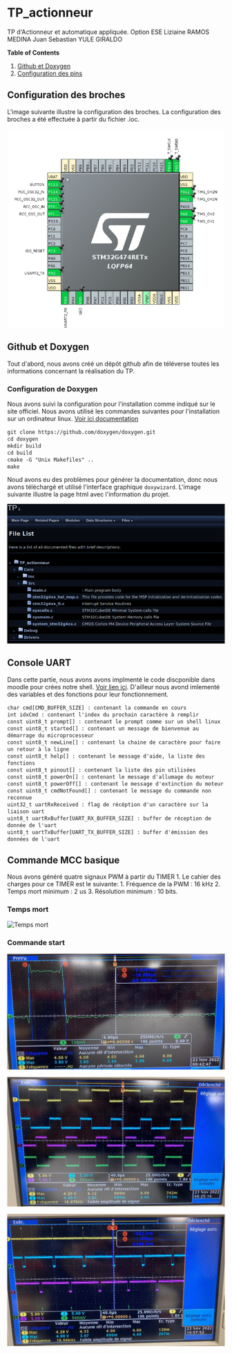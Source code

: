 # TP_actionneur
TP d'Actionneur et automatique appliquée. Option ESE
Liziaine RAMOS MEDINA
Juan Sebastian YULE GIRALDO

**Table of Contents**
1. [Github et Doxygen](https://github.com/JuanYule/TP_actionneur/README.md#github-et-doxygen)
2. [Configuration des pins]()

## Configuration des broches
L'image suivante illustre la configuration des broches. La configuration des broches a été effectuée à partir du fichier .ioc.

![configuration des broches](/images/pins.png "Configuration des broches")

## Github et Doxygen
Tout d'abord, nous avons créé un dépôt github afin de téléverse toutes les informations concernant la réalisation du TP.

### Configuration de Doxygen
Nous avons suivi la configuration pour l'installation comme indiqué sur le site officiel.
Nous avons utilisé les commandes suivantes pour l'installation sur un ordinateur linux. [Voir ici documentation](https://www.doxygen.nl/download.html)
```
git clone https://github.com/doxygen/doxygen.git
cd doxygen
mkdir build
cd build
cmake -G "Unix Makefiles" ..
make
```
Noud avons eu des problèmes pour générer la documentation, donc nous avons téléchargé et utilisé l'interface graphique ```doxywizard```.
L'image suivante illustre la page html avec l'information du projet.

![Doxygen](/images/doxygen.png "Doxygen")

## Console UART
Dans cette partie, nous avons avons implmenté le code discponible dans moodle pour crées notre shell. [Voir lien ici](https://moodle.ensea.fr/mod/resource/view.php?id=46898). D'ailleur nous avond imlementé des variables et des fonctions pour leur fonctionnement.
```
char cmd[CMD_BUFFER_SIZE] : contenant la commande en cours
int idxCmd : contenant l'index du prochain caractère à remplir
const uint8_t prompt[] : contenant le prompt comme sur un shell linux
const uint8_t started[] : contenant un message de bienvenue au démarrage du microprocesseur
const uint8_t newLine[] : contenant la chaine de caractère pour faire un retour à la ligne
const uint8_t help[] : contenant le message d'aide, la liste des fonctions
const uint8_t pinout[] : contenant la liste des pin utilisées
const uint8_t powerOn[] : contenant le message d'allumage du moteur
const uint8_t powerOff[] : contenant le message d'extinction du moteur
const uint8_t cmdNotFound[] : contenant le message du commande non reconnue
uint32_t uartRxReceived : flag de récéption d'un caractère sur la liaison uart
uint8_t uartRxBuffer[UART_RX_BUFFER_SIZE] : buffer de réception de donnée de l'uart
uint8_t uartTxBuffer[UART_TX_BUFFER_SIZE] : buffer d'émission des données de l'uart
```
## Commande MCC basique
Nous avons généré quatre signaux PWM à partir du TIMER 1. Le cahier des charges pour ce TIMER est le suivante:
    1. Fréquence de la PWM : 16 kHz
    2. Temps mort minimum : 2 us
    3. Résolution minimum : 10 bits.
### Temps mort

![Temps mort](/images/Temps_mort.png "Doxygen")

### Commande start

![Commande start](/images/start.jpg "commande start")

![PWM 60%](/images/PWM_60.jpg "PWM 60%")

![PWM 100 %](/images/PWM_100.jpg "PWM 100 %")